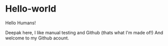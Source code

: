 # Hello-world

Hello Humans!

Deepak here, I like manual testing and Github (thats what I'm made of!)
And welcome to my Github acount.
